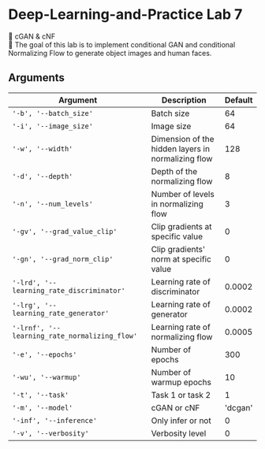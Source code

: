 # Deep-Learning-and-Practice Lab 7
🚀 cGAN & cNF  
🏹 The goal of this lab is to implement conditional GAN and conditional Normalizing Flow to generate object images and human faces.



## Arguments
|Argument|Description|Default|
|---|---|---|
|`'-b', '--batch_size'`|Batch size|64|
|`'-i', '--image_size'`|Image size|64|
|`'-w', '--width'`|Dimension of the hidden layers in normalizing flow|128|
|`'-d', '--depth'`|Depth of the normalizing flow|8|
|`'-n', '--num_levels'`|Number of levels in normalizing flow|3|
|`'-gv', '--grad_value_clip'`|Clip gradients at specific value|0|
|`'-gn', '--grad_norm_clip'`|Clip gradients' norm at specific value|0|
|`'-lrd', '--learning_rate_discriminator'`|Learning rate of discriminator|0.0002|
|`'-lrg', '--learning_rate_generator'`|Learning rate of generator|0.0002|
|`'-lrnf', '--learning_rate_normalizing_flow'`|Learning rate of normalizing flow|0.0005|
|`'-e', '--epochs'`|Number of epochs|300|
|`'-wu', '--warmup'`|Number of warmup epochs|10|
|`'-t', '--task'`|Task 1 or task 2|1|
|`'-m', '--model'`|cGAN or cNF|'dcgan'|
|`'-inf', '--inference'`|Only infer or not|0|
|`'-v', '--verbosity'`|Verbosity level|0|